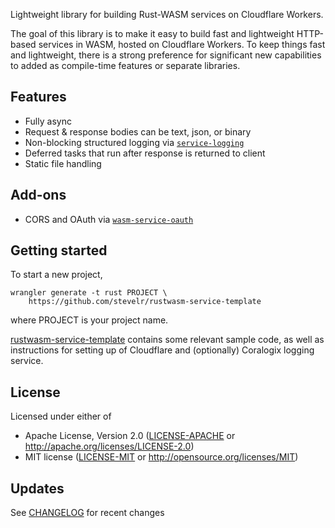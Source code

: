 Lightweight library for building Rust-WASM services on Cloudflare Workers.


The goal of this library is to make it easy to build fast and
lightweight HTTP-based services in WASM, hosted on Cloudflare Workers. 
To keep things fast and lightweight, there is a strong preference for
significant new capabilities to added as compile-time features or separate
libraries.

## Features

- Fully async
- Request & response bodies can be text, json, or binary
- Non-blocking structured logging via [`service-logging`](https://github.com/stevelr/service-logging)
- Deferred tasks that run after response is returned to client
- Static file handling

## Add-ons

- CORS and OAuth via [`wasm-service-oauth`](https://github.com/stevelr/wasm-service-oauth)

## Getting started

To start a new project,

    wrangler generate -t rust PROJECT \
	    https://github.com/stevelr/rustwasm-service-template

where PROJECT is your project name.

[rustwasm-service-template](https://github.com/stevelr/rustwasm-service-template/blob/master/README.md) 
contains some relevant sample code, as well as
instructions for setting up of Cloudflare and (optionally) Coralogix logging
service.

## License

Licensed under either of

- Apache License, Version 2.0 ([LICENSE-APACHE](LICENSE-APACHE) or http://apache.org/licenses/LICENSE-2.0)
- MIT license ([LICENSE-MIT](LICENSE-MIT) or http://opensource.org/licenses/MIT)

## Updates

See [CHANGELOG](./CHANGELOG.md) for recent changes

